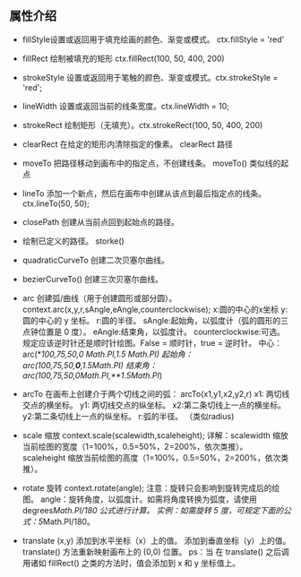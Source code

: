 ## 属性介绍
* fillStyle设置或返回用于填充绘画的颜色、渐变或模式。 ctx.fillStyle = 'red'
* fillRect 绘制被填充的矩形 ctx.fillRect(100, 50, 400, 200)
* strokeStyle 设置或返回用于笔触的颜色、渐变或模式。ctx.strokeStyle = 'red';
* lineWidth 设置或返回当前的线条宽度。ctx.lineWidth = 10;
*	strokeRect 绘制矩形（无填充）。ctx.strokeRect(100, 50, 400, 200)
* clearRect 在给定的矩形内清除指定的像素。 clearRect
路径
* moveTo 把路径移动到画布中的指定点，不创建线条。 moveTo() 类似线的起点
* lineTo 添加一个新点，然后在画布中创建从该点到最后指定点的线条。ctx.lineTo(50, 50);
* closePath 创建从当前点回到起始点的路径。
* 绘制已定义的路径。 storke()
* quadraticCurveTo 创建二次贝塞尔曲线。
* bezierCurveTo()	创建三次贝塞尔曲线。
* arc 创建弧/曲线（用于创建圆形或部分圆）。
context.arc(x,y,r,sAngle,eAngle,counterclockwise);
x:圆的中心的x坐标
y:圆的中心的 y 坐标。
r:圆的半径。
sAngle:起始角，以弧度计（弧的圆形的三点钟位置是 0 度）。
eAngle:结束角，以弧度计。
counterclockwise:可选。规定应该逆时针还是顺时针绘图。False = 顺时针，true = 逆时针。
  中心：arc(**100,75,**50,0* Math.PI,1.5 *Math.PI)
  起始角：arc(100,75,50,**0**,1.5*Math.PI)
  结束角：arc(100,75,50,0*Math.PI,**1.5*Math.PI**)
* arcTo 在画布上创建介于两个切线之间的弧：
arcTo(x1,y1,x2,y2,r)
x1:	两切线交点的横坐标。
y1:	两切线交点的纵坐标。
x2:第二条切线上一点的横坐标。
y2:第二条切线上一点的纵坐标。
r:弧的半径。 （类似radius)

* scale 缩放 
context.scale(scalewidth,scaleheight);
详解：scalewidth	缩放当前绘图的宽度（1=100%，0.5=50%，2=200%，依次类推）。
 scaleheight	缩放当前绘图的高度（1=100%，0.5=50%，2=200%，依次类推）。

 * rotate 旋转
 context.rotate(angle);
 注意：旋转只会影响到旋转完成后的绘图。
angle：旋转角度，以弧度计。如需将角度转换为弧度，请使用 degrees*Math.PI/180 公式进行计算。
实例：如需旋转 5 度，可规定下面的公式：5*Math.PI/180。

* translate (x,y) 
添加到水平坐标（x）上的值。
添加到垂直坐标（y）上的值。
translate() 方法重新映射画布上的 (0,0) 位置。
ps：当 在 translate() 之后调用诸如 fillRect() 之类的方法时，值会添加到 x 和 y 坐标值上。

